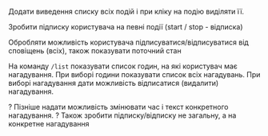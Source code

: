 Додати виведення списку всіх подій і при кліку на подію виділяти її.

Зробити підписку користувача на певні події (start / stop - відписка)

Обробляти можливість користувача підписуватися/відписуватися від сповіщень (всіх), також показувати поточний стан

На команду `/list` показувати список годин, на які користувач має нагадування.
При виборі години показувати список всіх нагадувань.
При виборі нагадування дати можливість відписатися (видалити) нагадування.

? Пізніше надати можливість змінювати час і текст конкретного нагадування.
? Також зробити підписку/відписку не загальну, а на конкретне нагадування